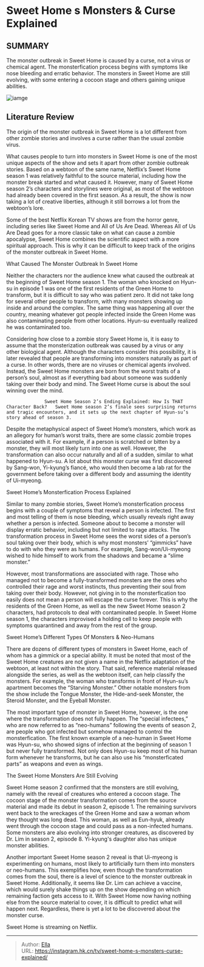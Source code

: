 # Sweet Home s Monsters &amp; Curse Explained


## SUMMARY 



  The monster outbreak in Sweet Home is caused by a curse, not a virus or chemical agent.   The monsterfication process begins with symptoms like nose bleeding and erratic behavior.   The monsters in Sweet Home are still evolving, with some entering a cocoon stage and others gaining unique abilities.  

![iamge](https://static1.srcdn.com/wordpress/wp-content/uploads/2024/01/sweet-home-s-monsters-curse-explained.jpg)

## Literature Review
The origin of the monster outbreak in Sweet Home is a lot different from other zombie stories and involves a curse rather than the usual zombie virus.




What causes people to turn into monsters in Sweet Home is one of the most unique aspects of the show and sets it apart from other zombie outbreak stories. Based on a webtoon of the same name, Netflix’s Sweet Home season 1 was relatively faithful to the source material, including how the monster break started and what caused it. However, many of Sweet Home season 2’s characters and storylines were original, as most of the webtoon had already been covered in the first season. As a result, the show is now taking a lot of creative liberties, although it still borrows a lot from the webtoon’s lore.




Some of the best Netflix Korean TV shows are from the horror genre, including series like Sweet Home and All of Us Are Dead. Whereas All of Us Are Dead goes for a more classic take on what can cause a zombie apocalypse, Sweet Home combines the scientific aspect with a more spiritual approach. This is why it can be difficult to keep track of the origins of the monster outbreak in Sweet Home.


 What Caused The Monster Outbreak In Sweet Home 
         

Neither the characters nor the audience knew what caused the outbreak at the beginning of Sweet Home season 1. The woman who knocked on Hyun-su in episode 1 was one of the first residents of the Green Home to transform, but it is difficult to say who was patient zero. It did not take long for several other people to transform, with many monsters showing up inside and around the complex. The same thing was happening all over the country, meaning whatever got people infected inside the Green Home was also contaminating people from other locations. Hyun-su eventually realized he was contaminated too.




Considering how close to a zombie story Sweet Home is, it is easy to assume that the monsterization outbreak was caused by a virus or any other biological agent. Although the characters consider this possibility, it is later revealed that people are transforming into monsters naturally as part of a curse. In other words, there are no viruses or chemical agents involved. Instead, the Sweet Home monsters are born from the worst traits of a person’s soul, almost as if everything bad about someone was suddenly taking over their body and mind. The Sweet Home curse is about the soul winning over the mind.

                  Sweet Home Season 2’s Ending Explained: How Is THAT Character Back?   Sweet Home season 2’s finale sees surprising returns and tragic encounters, and it sets up the next chapter of Hyun-su’s story ahead of season 3.    

Despite the metaphysical aspect of Sweet Home’s monsters, which work as an allegory for human’s worst traits, there are some classic zombie tropes associated with it. For example, if a person is scratched or bitten by a monster, they will most likely turn into one as well. However, the transformation can also occur naturally and all of a sudden, similar to what happened to Hyun-su. A lot about this monster curse was first discovered by Sang-won, Yi-kyung’s fiancé, who would then become a lab rat for the government before taking over a different body and assuming the identity of Ui-myeong.






 Sweet Home’s Monsterfication Process Explained 
          

Similar to many zombie stories, Sweet Home’s monsterfication process begins with a couple of symptoms that reveal a person is infected. The first and most telling of them is nose bleeding, which usually reveals right away whether a person is infected. Someone about to become a monster will display erratic behavior, including but not limited to rage attacks. The transformation process in Sweet Home sees the worst sides of a person’s soul taking over their body, which is why most monsters’ “gimmicks” have to do with who they were as humans. For example, Sang-won/Ui-myeong wished to hide himself to work from the shadows and became a “slime monster.”

However, most transformations are associated with rage. Those who managed not to become a fully-transformed monsters are the ones who controlled their rage and worst instincts, thus preventing their soul from taking over their body. However, not giving in to the monsterfication too easily does not mean a person will escape the curse forever. This is why the residents of the Green Home, as well as the new Sweet Home season 2 characters, had protocols to deal with contaminated people. In Sweet Home season 1, the characters improvised a holding cell to keep people with symptoms quarantined and away from the rest of the group.






 Sweet Home’s Different Types Of Monsters &amp; Neo-Humans 
          

There are dozens of different types of monsters in Sweet Home, each of whom has a gimmick or a special ability. It must be noted that most of the Sweet Home creatures are not given a name in the Netflix adaptation of the webtoon, at least not within the story. That said, reference material released alongside the series, as well as the webtoon itself, can help classify the monsters. For example, the woman who transforms in front of Hyun-su’s apartment becomes the “Starving Monster.” Other notable monsters from the show include the Tongue Monster, the Hide-and-seek Monster, the Steroid Monster, and the Eyeball Monster.


 




The most important type of monster in Sweet Home, however, is the one where the transformation does not fully happen. The “special infectees,” who are now referred to as “neo-humans” following the events of season 2, are people who got infected but somehow managed to control the monsterfication. The first known example of a neo-human in Sweet Home was Hyun-su, who showed signs of infection at the beginning of season 1 but never fully transformed. Not only does Hyun-su keep most of his human form whenever he transforms, but he can also use his “monsterficated parts” as weapons and even as wings.



 The Sweet Home Monsters Are Still Evolving 
         

Sweet Home season 2 confirmed that the monsters are still evolving, namely with the reveal of creatures who entered a cocoon stage. The cocoon stage of the monster transformation comes from the source material and made its debut in season 2, episode 1. The remaining survivors went back to the wreckages of the Green Home and saw a woman whom they thought was long dead. This woman, as well as Eun-hyuk, already went through the cocoon stage and could pass as a non-infected humans. Some monsters are also evolving into stronger creatures, as discovered by Dr. Lim in season 2, episode 8. Yi-kyung&#39;s daughter also has unique monster abilities.





 

Another important Sweet Home season 2 reveal is that Ui-myeong is experimenting on humans, most likely to artificially turn them into monsters or neo-humans. This exemplifies how, even though the transformation comes from the soul, there is a level of science to the monster outbreak in Sweet Home. Additionally, it seems like Dr. Lim can achieve a vaccine, which would surely shake things up on the show depending on which remaining faction gets access to it. With Sweet Home now having nothing else from the source material to cover, it is difficult to predict what will happen next. Regardless, there is yet a lot to be discovered about the monster curse.



Sweet Home is streaming on Netflix.








---

> Author: [Ella](https://instagram.hk.cn/)  
> URL: https://instagram.hk.cn/tv/sweet-home-s-monsters-curse-explained/  


